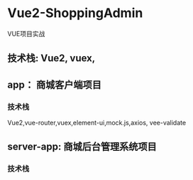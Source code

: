 # Vue2-ShoppingAdmin
VUE项目实战

## 技术栈: Vue2, vuex, 

## app： 商城客户端项目
### 技术栈 
Vue2,vue-router,vuex,element-ui,mock.js,axios, vee-validate

## server-app: 商城后台管理系统项目
### 技术栈

